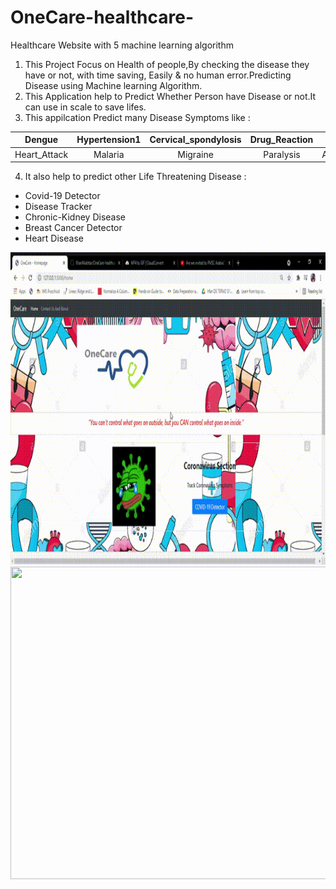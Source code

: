 # OneCare-healthcare-
Healthcare Website with 5 machine learning algorithm
1. This Project Focus on Health of people,By checking the disease they have or not, with time saving, Easily & no human error.Predicting Disease using Machine learning Algorithm.
2. This Application help to Predict Whether Person have Disease or not.It can use in scale to save lifes.
3. This appilcation  Predict many Disease Symptoms like :

| Dengue | Hypertension1 | Cervical_spondylosis | Drug_Reaction | Pneumonia | Dimorphic_hemmorhoids |
| :---: | :---: | :---: | :---: | :---: | :---: | 
| Heart_Attack | Malaria | Migraine | Paralysis | Alcoholic_hepatitis | Malaria |

4. It also help to predict other Life Threatening Disease :

* Covid-19 Detector
* Disease Tracker
* Chronic-Kidney Disease
* Breast Cancer Detector
* Heart Disease

 <img src="/OneCare - Homepage - Google Chrome 2021-04-26 15-41-08.gif" width="700" height="500" />

 <img src="/OneCare - Homepage - Google Chrome 2021-04-26 15-11-54 (1).gif" width="700" height="500" />
